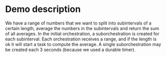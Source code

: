 # Demo description
We have a range of numbers that we want to split into subintervals of a certain length, average the numbers in the subintervals and return the sum of all averages.
In the initial orchestration, a suborchestration is created for each subinterval. Each orchestration receives a range, and if the length is ok it will start a task to compute the average. A single suborchestration may be created each 3 seconds (because we used a durable timer). 

